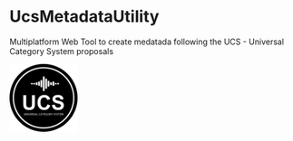 # UcsMetadataUtility
Multiplatform Web Tool to create medatada following the UCS - Universal Category System proposals

<img src="images/ucs_black_small.png" width="120" />
